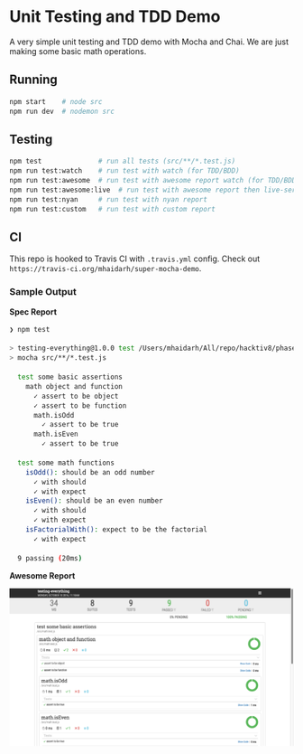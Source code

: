 # Unit Testing and TDD Demo

A very simple unit testing and TDD demo with Mocha and Chai. We are just making some basic math operations.

## Running

```sh
npm start    # node src
npm run dev  # nodemon src
```

## Testing

```sh
npm test              # run all tests (src/**/*.test.js)
npm run test:watch    # run test with watch (for TDD/BDD)
npm run test:awesome  # run test with awesome report watch (for TDD/BDD)
npm run test:awesome:live  # run test with awesome report then live-server
npm run test:nyan     # run test with nyan report
npm run test:custom   # run test with custom report
```

## CI

This repo is hooked to Travis CI with `.travis.yml` config. Check out `https://travis-ci.org/mhaidarh/super-mocha-demo`.

### Sample Output

**Spec Report**

```sh
❯ npm test

> testing-everything@1.0.0 test /Users/mhaidarh/All/repo/hacktiv8/phase-2-codes/week-7/testing-everything
> mocha src/**/*.test.js

  test some basic assertions
    math object and function
      ✓ assert to be object
      ✓ assert to be function
      math.isOdd
        ✓ assert to be true
      math.isEven
        ✓ assert to be true

  test some math functions
    isOdd(): should be an odd number
      ✓ with should
      ✓ with expect
    isEven(): should be an even number
      ✓ with should
      ✓ with expect
    isFactorialWith(): expect to be the factorial
      ✓ with expect

  9 passing (20ms)
```

**Awesome Report**

![mocha-awesome](assets/mocha-awesome.png)

